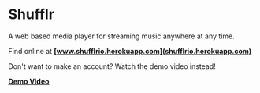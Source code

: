# Shufflr
A web based media player for streaming music anywhere at any time.

Find online at **[www.shufflrio.herokuapp.com](shufflrio.herokuapp.com)**

Don't want to make an account? Watch the demo video instead!

**[Demo Video](https://www.youtube.com/watch?v=NDFsNggz2FE)**